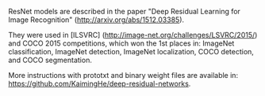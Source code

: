 ResNet models are described in the paper "Deep Residual Learning for Image Recognition" (http://arxiv.org/abs/1512.03385).

They were used in [ILSVRC] (http://image-net.org/challenges/LSVRC/2015/) and COCO 2015 competitions, which won the 1st places in: ImageNet classification, ImageNet detection, ImageNet localization, COCO detection, and COCO segmentation.

More instructions with prototxt and binary weight files are available in: https://github.com/KaimingHe/deep-residual-networks.
